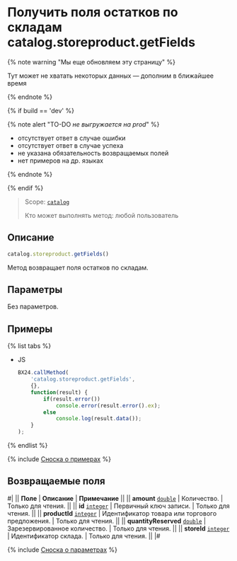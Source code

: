 # Получить поля остатков по складам catalog.storeproduct.getFields

{% note warning "Мы еще обновляем эту страницу" %}

Тут может не хватать некоторых данных — дополним в ближайшее время

{% endnote %}

{% if build == 'dev' %}

{% note alert "TO-DO _не выгружается на prod_" %}

- отсутствует ответ в случае ошибки
- отсутствует ответ в случае успеха
- не указана обязательность возвращаемых полей
- нет примеров на др. языках
  
{% endnote %}

{% endif %}

> Scope: [`catalog`](../../scopes/permissions.md)
>
> Кто может выполнять метод: любой пользователь

## Описание

```js
catalog.storeproduct.getFields()
```

Метод возвращает поля остатков по складам.

## Параметры

Без параметров.

## Примеры

{% list tabs %}

- JS

    ```js
    BX24.callMethod(
        'catalog.storeproduct.getFields',
        {},
        function(result) {
            if(result.error())
                console.error(result.error().ex);
            else
                console.log(result.data());
        }
    );
    ```

{% endlist %}

{% include [Сноска о примерах](../../../_includes/examples.md) %}

## Возвращаемые поля

#|
|| **Поле** | **Описание** | **Примечание** ||
|| **amount** 
[`double`](../../data-types.md) | Количество. | Только для чтения. ||
|| **id** 
[`integer`](../../data-types.md) | Первичный ключ записи. | Только для чтения. ||
|| **productId** 
[`integer`](../../data-types.md) | Идентификатор товара или торгового предложения. | Только для чтения. ||
|| **quantityReserved** 
[`double`](../../data-types.md) | Зарезервированное количество. | Только для чтения. ||
|| **storeId** 
[`integer`](../../data-types.md) | Идентификатор склада. | Только для чтения. ||
|#

{% include [Сноска о параметрах](../../../_includes/required.md) %}

